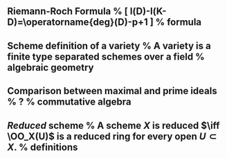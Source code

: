Riemann-Roch Formula
%
\[ l(D)-l(K-D)=\operatorname{deg}(D)-p+1 \]
%
formula
---

Scheme definition of a variety
%
A variety is a finite type separated schemes over a field
%
algebraic geometry
---

Comparison between maximal and prime ideals
%
?
%
commutative algebra
---

*Reduced* scheme
%
A scheme $X$ is reduced $\iff \OO_X(U)$ is a reduced ring for every open $U \subset X$.
%
definitions
---

